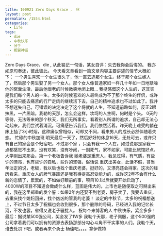 ```yaml
---
title: 100921 Zero Days Grace ， 秋
layout: post
permalink: /1554.html
categories:
  - Life
tags:
  - die
  - 中秋快乐
  - 分手
  - 妮裳神话
---
```

 Zero Days Grace，die , 从此铭记一句话，某女自评：失去我你会后悔的。 我亦如原句奉还，彼此彼此。 今天看文章看到一篇文章内容主要讲述的情节大概如下： 一个男生喜欢一个女生很久了，他一直去追那个女生。终于那个女生嫁人了，然后那个男生娶了另一个女人。那个女人像普通家妇一样几十年如一日地聒噪他的窝囊生活，最后他很老的时候微笑地闭上眼&#8230; 我挺感慨这个人生的，这其实是我们每个男人的一生。太多的时候喜欢的人最终成为不了那个终生的伴侣，或许太多的只能去痛苦的行尸走肉的继续活下去，自己的精神追求也不过如此了。我并不想迷失自己，可错误的决定决定了这个将就的人生，不知道前路如何，反正2眼抹黑，一片黑暗。我勒的天那，怎么会这样，坎坷的人生啊，何时是个头。 0天的等待，无法等来的那个秋天，我们无所事实，看着别人所谓的追求，自己却无法心动起来，我们尝试着消沉，可痛感告诉我们，我们依然活着。昨天晚上难受的躺在床上抽了3小时烟，这种痛似曾相似，可却又不同，看来男人的成长必然伴随着失恋。 忙碌的中秋加班 明天最后一天了，然后好好的休息16天，无处可去，或许只有自己的家会是个归宿吧，不过那个家 ，只会有我一个人在，如过说那是家我一点都感觉不出来，没有欢笑，没有吵闹，一副死气，家不如家，可能比旅馆好点。 大学刚出来那会，第一个老板告诉我 她老婆是重庆人，我见过得，有气质，有些许的漂亮，也有些许的自私，些许的坚强，俗话说 重庆出美女，此话不假，哥当年淡定的说，老板，我以后也找个重庆老婆，挺好的，又漂亮还会持家。这次的经历看来，重庆女人的脾气暴躁还是我有待提高忍受能力的，或许这2年不会有什么新的恋情了，累累的，不如做好眼前的事，项目10.1以后就要开始启动了，4000W的项目不知道会做成什么样，蓝图是伟大的，上市也是随便取之可掰出来的，我在这里郑重的发个誓：如果2年内还娶不到老婆，房子卖了，我要去重庆，去重庆找个媳妇回来，找个凶凶的管我的老婆！ 淡定的中秋节，太多的祝福想送上，不过节日太多了祝福也会收到很多，那个删除的号码，已经进入我的记忆长河，不发也罢，省得又说老子骚扰人。 祝每个来博客的人 中秋快乐，奖金多多！ 最后：据说某500强公司，奖金发了1W多 我勒个天那，老子佩服，这个500强的公司拿着我们可以拥有的资源去表扬那部分勾心斗角不干实事的人们。我勒个天，谁去处罚下吧，或者再来个勇士 杨佳吧。。。。拿伊做特